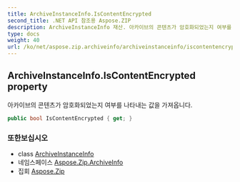 ```yaml
---
title: ArchiveInstanceInfo.IsContentEncrypted
second_title: .NET API 참조용 Aspose.ZIP
description: ArchiveInstanceInfo 재산. 아카이브의 콘텐츠가 암호화되었는지 여부를 나타내는 값을 가져옵니다.
type: docs
weight: 40
url: /ko/net/aspose.zip.archiveinfo/archiveinstanceinfo/iscontentencrypted/
---
```

## ArchiveInstanceInfo.IsContentEncrypted property

아카이브의 콘텐츠가 암호화되었는지 여부를 나타내는 값을 가져옵니다.

```csharp
public bool IsContentEncrypted { get; }
```

### 또한보십시오

* class [ArchiveInstanceInfo](../)
* 네임스페이스 [Aspose.Zip.ArchiveInfo](../../archiveinstanceinfo/)
* 집회 [Aspose.Zip](../../../)



